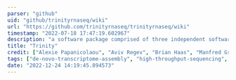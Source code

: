 ```yaml
---
parser: "github"
uid: "github/trinityrnaseq/wiki"
url: "https://github.com/trinityrnaseq/trinityrnaseq/wiki"
timestamp: "2022-07-18 17:47:19.602967"
description: "a software package comprised of three independent software modules (Inchworm, Chrysalis, and Butterfly) for the efficient and robust de novo reconstruction of transcriptomes from RNA-seq data."
title: "Trinity"
credit: ["Alexie Papanicolaou", "Aviv Regev", "Brian Haas", "Manfred Grabherr", "Moran Yassour", "Nir Friedman", "Richard LeDuc", "Robert Henschel"]
tags: ["de-novo-transcriptome-assembly", "high-throughput-sequencing", "rna-sequencing"]
date: "2022-12-24 14:19:45.894573"
---
```


